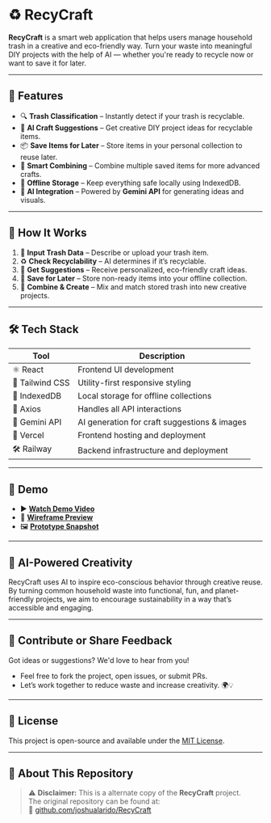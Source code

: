 # ♻️ RecyCraft

**RecyCraft** is a smart web application that helps users manage household trash in a creative and eco-friendly way. Turn your waste into meaningful DIY projects with the help of AI — whether you're ready to recycle now or want to save it for later.

---

## 🌟 Features

- 🔍 **Trash Classification** – Instantly detect if your trash is recyclable.
- 🎨 **AI Craft Suggestions** – Get creative DIY project ideas for recyclable items.
- 📦 **Save Items for Later** – Store items in your personal collection to reuse later.
- 🧩 **Smart Combining** – Combine multiple saved items for more advanced crafts.
- 💾 **Offline Storage** – Keep everything safe locally using IndexedDB.
- 🤖 **AI Integration** – Powered by **Gemini API** for generating ideas and visuals.

---

## 🚀 How It Works

1. 📝 **Input Trash Data** – Describe or upload your trash item.
2. ♻️ **Check Recyclability** – AI determines if it’s recyclable.
3. 🎁 **Get Suggestions** – Receive personalized, eco-friendly craft ideas.
4. 💾 **Save for Later** – Store non-ready items into your offline collection.
5. 🧱 **Combine & Create** – Mix and match stored trash into new creative projects.

---

## 🛠️ Tech Stack

| Tool        | Description                                      |
|-------------|--------------------------------------------------|
| ⚛️ React    | Frontend UI development                          |
| 🎨 Tailwind CSS | Utility-first responsive styling               |
| 💾 IndexedDB | Local storage for offline collections            |
| 🔗 Axios     | Handles all API interactions                    |
| 🧠 Gemini API| AI generation for craft suggestions & images     |
| 🚀 Vercel    | Frontend hosting and deployment                  |
| 🛠️ Railway  | Backend infrastructure and deployment            |

---

## 🎥 Demo

- ▶️ **[Watch Demo Video](https://drive.google.com/file/d/1S7Obg85MaJQGSjJrueqKETycPlPmDHzC/view)**
- 📐 **[Wireframe Preview](https://github.com/user-attachments/assets/7190a1ee-42e4-4ea1-8b27-bc987289f812)**
- 🖼️ **[Prototype Snapshot](https://github.com/user-attachments/assets/06e30c14-fe5b-44de-ac4a-49b78f8204f1)**

---

## 🧠 AI-Powered Creativity

RecyCraft uses AI to inspire eco-conscious behavior through creative reuse. By turning common household waste into functional, fun, and planet-friendly projects, we aim to encourage sustainability in a way that’s accessible and engaging.

---

## 🙌 Contribute or Share Feedback

Got ideas or suggestions? We'd love to hear from you!
- Feel free to fork the project, open issues, or submit PRs.
- Let’s work together to reduce waste and increase creativity. 🌍💡

---

## 📄 License

This project is open-source and available under the [MIT License](LICENSE).

---

## 📎 About This Repository

> ⚠️ **Disclaimer:** This is a alternate copy of the **RecyCraft** project.  
> The original repository can be found at:  
> 🔗 [github.com/joshualarido/RecyCraft](https://github.com/joshualarido/RecyCraft)
